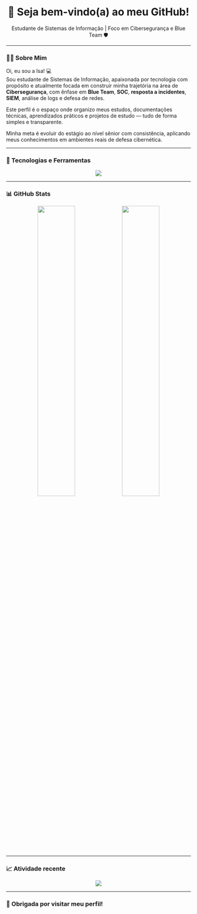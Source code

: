 <h1 align="center">👋 Seja bem-vindo(a) ao meu GitHub!</h1>
<p align="center">Estudante de Sistemas de Informação | Foco em Cibersegurança e Blue Team 🛡️</p>

---

### 👩‍💻 Sobre Mim

Oi, eu sou a Isa! 💻  
Sou estudante de Sistemas de Informação, apaixonada por tecnologia com propósito e atualmente focada em construir minha trajetória na área de **Cibersegurança**, com ênfase em **Blue Team**, **SOC**, **resposta a incidentes**, **SIEM**, análise de logs e defesa de redes.

Este perfil é o espaço onde organizo meus estudos, documentações técnicas, aprendizados práticos e projetos de estudo — tudo de forma simples e transparente.

Minha meta é evoluir do estágio ao nível sênior com consistência, aplicando meus conhecimentos em ambientes reais de defesa cibernética.

---

### 🧰 Tecnologias e Ferramentas

<div align="center">
  <img src="https://skillicons.dev/icons?i=python,linux,git,vscode,github,bash,powershell" />
</div>

---

### 📊 GitHub Stats

<div align="center">
  <img src="https://github-readme-stats.vercel.app/api/top-langs/?username=IsaPlataLinks&layout=compact&theme=github_dark&hide_border=true" width="45%" />
  <img src="https://github-readme-stats.vercel.app/api?username=IsaPlataLinks&show_icons=true&theme=github_dark&hide_border=true&rank_icon=github" width="45%" />
</div>

---

### 📈 Atividade recente

<div align="center">
  <img src="https://github-readme-activity-graph.cyclic.app/graph?username=IsaPlataLinks&bg_color=0d1117&color=6db6ff&line=4c8eda&point=6db6ff&area=true&hide_border=true" />
</div>

---

### 💜 Obrigada por visitar meu perfil!

<p align="center
